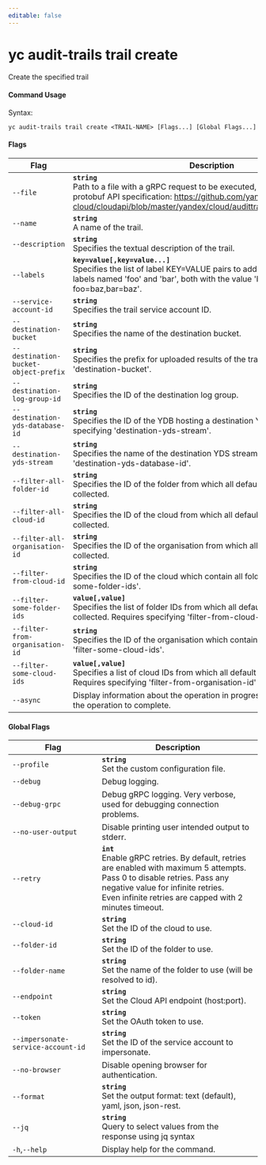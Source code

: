 ```yaml
---
editable: false
---
```


# yc audit-trails trail create

Create the specified trail

#### Command Usage

Syntax: 

`yc audit-trails trail create <TRAIL-NAME> [Flags...] [Global Flags...]`

#### Flags

| Flag | Description |
|----|----|
|`--file`|<b>`string`</b><br/>Path to a file with a gRPC request to be executed, see proto files in the protobuf API specification: https://github.com/yandex-cloud/cloudapi/blob/master/yandex/cloud/audittrails/v1/trail_service.proto|
|`--name`|<b>`string`</b><br/>A name of the trail.|
|`--description`|<b>`string`</b><br/>Specifies the textual description of the trail.|
|`--labels`|<b>`key=value[,key=value...]`</b><br/>Specifies the list of label KEY=VALUE pairs to add. For example, to add two labels named 'foo' and 'bar', both with the value 'baz', use '--labels foo=baz,bar=baz'.|
|`--service-account-id`|<b>`string`</b><br/>Specifies the trail service account ID.|
|`--destination-bucket`|<b>`string`</b><br/>Specifies the name of the destination bucket.|
|`--destination-bucket-object-prefix`|<b>`string`</b><br/>Specifies the prefix for uploaded results of the trail. Requires specifying 'destination-bucket'.|
|`--destination-log-group-id`|<b>`string`</b><br/>Specifies the ID of the destination log group.|
|`--destination-yds-database-id`|<b>`string`</b><br/>Specifies the ID of the YDB hosting a destination YDS stream. Requires specifying 'destination-yds-stream'.|
|`--destination-yds-stream`|<b>`string`</b><br/>Specifies the name of the destination YDS stream. Requires specifying 'destination-yds-database-id'.|
|`--filter-all-folder-id`|<b>`string`</b><br/>Specifies the ID of the folder from which all default events will be collected.|
|`--filter-all-cloud-id`|<b>`string`</b><br/>Specifies the ID of the cloud from which all default events will be collected.|
|`--filter-all-organisation-id`|<b>`string`</b><br/>Specifies the ID of the organisation from which all default events will be collected.|
|`--filter-from-cloud-id`|<b>`string`</b><br/>Specifies the ID of the cloud which contain all folders specified at 'filter-some-folder-ids'.|
|`--filter-some-folder-ids`|<b>`value[,value]`</b><br/>Specifies the list of folder IDs from which all default events will be collected. Requires specifying 'filter-from-cloud-id'|
|`--filter-from-organisation-id`|<b>`string`</b><br/>Specifies the ID of the organisation which contain all clouds specified at 'filter-some-cloud-ids'.|
|`--filter-some-cloud-ids`|<b>`value[,value]`</b><br/>Specifies a list of cloud IDs from which all default events will be collected. Requires specifying 'filter-from-organisation-id'|
|`--async`|Display information about the operation in progress, without waiting for the operation to complete.|

#### Global Flags

| Flag | Description |
|----|----|
|`--profile`|<b>`string`</b><br/>Set the custom configuration file.|
|`--debug`|Debug logging.|
|`--debug-grpc`|Debug gRPC logging. Very verbose, used for debugging connection problems.|
|`--no-user-output`|Disable printing user intended output to stderr.|
|`--retry`|<b>`int`</b><br/>Enable gRPC retries. By default, retries are enabled with maximum 5 attempts.<br/>Pass 0 to disable retries. Pass any negative value for infinite retries.<br/>Even infinite retries are capped with 2 minutes timeout.|
|`--cloud-id`|<b>`string`</b><br/>Set the ID of the cloud to use.|
|`--folder-id`|<b>`string`</b><br/>Set the ID of the folder to use.|
|`--folder-name`|<b>`string`</b><br/>Set the name of the folder to use (will be resolved to id).|
|`--endpoint`|<b>`string`</b><br/>Set the Cloud API endpoint (host:port).|
|`--token`|<b>`string`</b><br/>Set the OAuth token to use.|
|`--impersonate-service-account-id`|<b>`string`</b><br/>Set the ID of the service account to impersonate.|
|`--no-browser`|Disable opening browser for authentication.|
|`--format`|<b>`string`</b><br/>Set the output format: text (default), yaml, json, json-rest.|
|`--jq`|<b>`string`</b><br/>Query to select values from the response using jq syntax|
|`-h`,`--help`|Display help for the command.|
